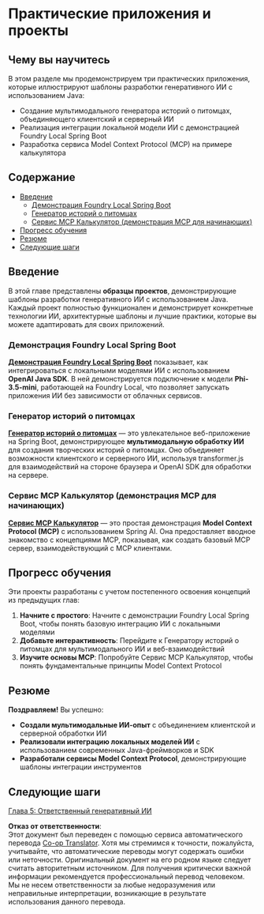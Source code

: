 <!--
CO_OP_TRANSLATOR_METADATA:
{
  "original_hash": "df269f529a172a0197ef28460bf1da9f",
  "translation_date": "2025-07-25T10:42:54+00:00",
  "source_file": "04-PracticalSamples/README.md",
  "language_code": "ru"
}
-->
# Практические приложения и проекты

## Чему вы научитесь
В этом разделе мы продемонстрируем три практических приложения, которые иллюстрируют шаблоны разработки генеративного ИИ с использованием Java:
- Создание мультимодального генератора историй о питомцах, объединяющего клиентский и серверный ИИ
- Реализация интеграции локальной модели ИИ с демонстрацией Foundry Local Spring Boot
- Разработка сервиса Model Context Protocol (MCP) на примере калькулятора

## Содержание

- [Введение](../../../04-PracticalSamples)
  - [Демонстрация Foundry Local Spring Boot](../../../04-PracticalSamples)
  - [Генератор историй о питомцах](../../../04-PracticalSamples)
  - [Сервис MCP Калькулятор (демонстрация MCP для начинающих)](../../../04-PracticalSamples)
- [Прогресс обучения](../../../04-PracticalSamples)
- [Резюме](../../../04-PracticalSamples)
- [Следующие шаги](../../../04-PracticalSamples)

## Введение

В этой главе представлены **образцы проектов**, демонстрирующие шаблоны разработки генеративного ИИ с использованием Java. Каждый проект полностью функционален и демонстрирует конкретные технологии ИИ, архитектурные шаблоны и лучшие практики, которые вы можете адаптировать для своих приложений.

### Демонстрация Foundry Local Spring Boot

**[Демонстрация Foundry Local Spring Boot](foundrylocal/README.md)** показывает, как интегрироваться с локальными моделями ИИ с использованием **OpenAI Java SDK**. В ней демонстрируется подключение к модели **Phi-3.5-mini**, работающей на Foundry Local, что позволяет запускать приложения ИИ без зависимости от облачных сервисов.

### Генератор историй о питомцах

**[Генератор историй о питомцах](petstory/README.md)** — это увлекательное веб-приложение на Spring Boot, демонстрирующее **мультимодальную обработку ИИ** для создания творческих историй о питомцах. Оно объединяет возможности клиентского и серверного ИИ, используя transformer.js для взаимодействий на стороне браузера и OpenAI SDK для обработки на сервере.

### Сервис MCP Калькулятор (демонстрация MCP для начинающих)

**[Сервис MCP Калькулятор](mcp/calculator/README.md)** — это простая демонстрация **Model Context Protocol (MCP)** с использованием Spring AI. Она предоставляет вводное знакомство с концепциями MCP, показывая, как создать базовый MCP сервер, взаимодействующий с MCP клиентами.

## Прогресс обучения

Эти проекты разработаны с учетом постепенного освоения концепций из предыдущих глав:

1. **Начните с простого**: Начните с демонстрации Foundry Local Spring Boot, чтобы понять базовую интеграцию ИИ с локальными моделями
2. **Добавьте интерактивность**: Перейдите к Генератору историй о питомцах для мультимодального ИИ и веб-взаимодействий
3. **Изучите основы MCP**: Попробуйте Сервис MCP Калькулятор, чтобы понять фундаментальные принципы Model Context Protocol

## Резюме

**Поздравляем!** Вы успешно:

- **Создали мультимодальные ИИ-опыт** с объединением клиентской и серверной обработки ИИ
- **Реализовали интеграцию локальных моделей ИИ** с использованием современных Java-фреймворков и SDK
- **Разработали сервисы Model Context Protocol**, демонстрирующие шаблоны интеграции инструментов

## Следующие шаги

[Глава 5: Ответственный генеративный ИИ](../05-ResponsibleGenAI/README.md)

**Отказ от ответственности**:  
Этот документ был переведен с помощью сервиса автоматического перевода [Co-op Translator](https://github.com/Azure/co-op-translator). Хотя мы стремимся к точности, пожалуйста, учитывайте, что автоматические переводы могут содержать ошибки или неточности. Оригинальный документ на его родном языке следует считать авторитетным источником. Для получения критически важной информации рекомендуется профессиональный перевод человеком. Мы не несем ответственности за любые недоразумения или неправильные интерпретации, возникающие в результате использования данного перевода.